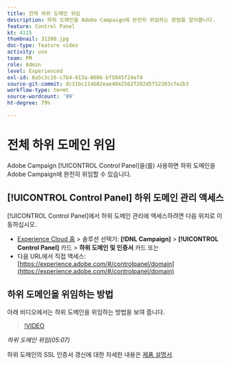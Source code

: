 ```yaml
---
title: 전체 하위 도메인 위임
description: 하위 도메인을 Adobe Campaign에 완전히 위임하는 방법을 알아봅니다.
feature: Control Panel
kt: 4115
thumbnail: 31390.jpg
doc-type: feature video
activity: use
team: PM
role: Admin
level: Experienced
exl-id: 8a5c3c16-c7b4-413a-8606-bf5045f24ef4
source-git-commit: dc31bc114b82eae4042562f292d5f52203c7e2b3
workflow-type: tm+mt
source-wordcount: '99'
ht-degree: 79%

---
```


# 전체 하위 도메인 위임

Adobe Campaign [!UICONTROL Control Panel]을(를) 사용하면 하위 도메인을 Adobe Campaign에 완전히 위임할 수 있습니다.

## [!UICONTROL Control Panel] 하위 도메인 관리 액세스

[!UICONTROL Control Panel]에서 하위 도메인 관리에 액세스하려면 다음 위치로 이동하십시오.

* [Experience Cloud 홈](https://experience.adobe.com/#/home) > 솔루션 선택기: **[!DNL Campaign]** > **[!UICONTROL Control Panel]** 카드 > **하위 도메인 및 인증서** 카드
또는
* 다음 URL에서 직접 액세스: [https://experience.adobe.com/#/controlpanel/domain](https://experience.adobe.com/#/controlpanel/domain)

## 하위 도메인을 위임하는 방법

아래 비디오에서는 하위 도메인을 위임하는 방법을 보여 줍니다.

>[!VIDEO](https://video.tv.adobe.com/v/31390?quality=12)

*하위 도메인 위임(05:07)*

하위 도메인의 SSL 인증서 갱신에 대한 자세한 내용은 [제품 설명서](https://experienceleague.adobe.com/docs/control-panel/using/subdomains-and-certificates/renewing-subdomain-certificate.html).
